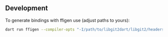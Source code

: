 ## Development

To generate bindings with ffigen use (adjust paths to yours):

```bash
dart run ffigen --compiler-opts "-I/path/to/libgit2dart/libgit2/headers/ -I/lib64/clang/12.0.1/include"
```
